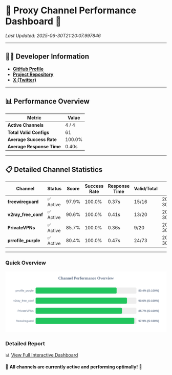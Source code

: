 # 🌟 Proxy Channel Performance Dashboard 🌟

_Last Updated: 2025-06-30T21:20:07.997846_

---

## 👩‍💻 Developer Information

- **[GitHub Profile](https://github.com/4n0nymou3)**  
- **[Project Repository](https://github.com/4n0nymou3/multi-proxy-config-fetcher)**  
- **[X (Twitter)](https://x.com/4n0nymou3)**  

---

## 📊 Performance Overview

| Metric                | Value       |
|-----------------------|-------------|
| **Active Channels**   | 4 / 4       |
| **Total Valid Configs** | 61          |
| **Average Success Rate** | 100.0%      |
| **Average Response Time** | 0.40s       |

---

## 📋 Detailed Channel Statistics

| Channel          | Status     | Score  | Success Rate | Response Time | Valid/Total | Last Success               |
|------------------|------------|--------|--------------|---------------|-------------|----------------------------|
| **freewireguard**  | ✅ Active  | 97.9%  | 100.0% | 0.37s         | 15/16       | 2025-06-30T21:20:07.996109 |
| **v2ray_free_conf**  | ✅ Active  | 90.6%  | 100.0% | 0.41s         | 13/20       | 2025-06-30T21:20:07.201724 |
| **PrivateVPNs**  | ✅ Active  | 85.7%  | 100.0% | 0.36s         | 9/20       | 2025-06-30T21:20:07.595259 |
| **prrofile_purple**  | ✅ Active  | 80.4%  | 100.0% | 0.47s         | 24/73       | 2025-06-30T21:20:06.712380 |

---

### Quick Overview
<div align="center">
  <a href="https://raw.githubusercontent.com/nullluser/NullRepo/refs/heads/main/assets/channel_stats_chart.svg">
    <img src="https://raw.githubusercontent.com/nullluser/NullRepo/refs/heads/main/assets/channel_stats_chart.svg" alt="Source Performance Statistics" width="800">
  </a>
</div>

### Detailed Report
📊 [View Full Interactive Dashboard](https://htmlpreview.github.io/?https://github.com/nullluser/NullRepo/blob/main/assets/performance_report.html)

🎉 **All channels are currently active and performing optimally!** 🎉
